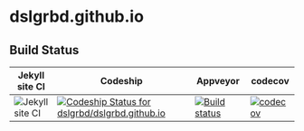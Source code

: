 # dslgrbd.github.io

## Build Status
Jekyll site CI | Codeship | Appveyor | codecov
-------------- | -------- | ---------| --------
![Jekyll site CI](https://github.com/dslgrbd/dslgrbd.github.io/workflows/Jekyll%20site%20CI/badge.svg) | [![Codeship Status for dslgrbd/dslgrbd.github.io](https://app.codeship.com/projects/20b00300-8693-0138-9cbc-2a5db5a71dfa/status?branch=master)](https://app.codeship.com/projects/398568) | [![Build status](https://ci.appveyor.com/api/projects/status/0e2r36jme8q5xw92/branch/master?svg=true)](https://ci.appveyor.com/project/dslzuha/dslgrbd-github-io/branch/master) | [![codecov](https://codecov.io/gh/DslGrBd/dslgrbd.github.io/branch/master/graph/badge.svg)](https://codecov.io/gh/DslGrBd/dslgrbd.github.io)
